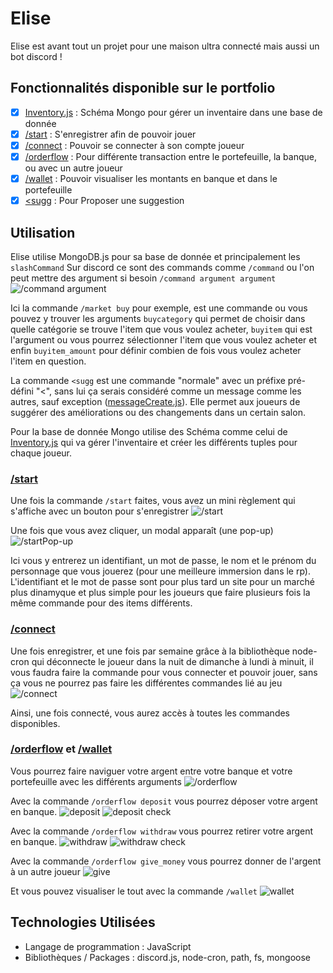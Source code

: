 # Elise

Elise est avant tout un projet pour une maison ultra connecté mais aussi un bot discord !

## Fonctionnalités disponible sur le portfolio
- [x] [Inventory.js](Commande/Inventory.js) : Schéma Mongo pour gérer un inventaire dans une base de donnée
- [x] [/start](Commande/start.js) : S'enregistrer afin de pouvoir jouer
- [x] [/connect](Commande/connect.js) : Pouvoir se connecter à son compte joueur
- [x] [/orderflow](Commande/orderflow.js) : Pour différente transaction entre le portefeuille, la banque, ou avec un autre joueur
- [x] [/wallet](Commande/wallet.js) : Pouvoir visualiser les montants en banque et dans le portefeuille
- [x] [<sugg](Commande/sugg.js) : Pour Proposer une suggestion

## Utilisation
Elise utilise MongoDB.js pour sa base de donnée et principalement les `slashCommand` Sur discord ce sont des commands comme `/command` ou l'on peut mettre des argument si besoin `/command argument argument`
![/command argument](../../assets/maketbuyExemple.png)

Ici la commande `/market buy` pour exemple, est une commande ou vous pouvez y trouver les arguments `buycategory` qui permet de choisir dans quelle catégorie se trouve l'item que vous voulez acheter, `buyitem` qui est l'argument ou vous pourrez sélectionner l'item que vous voulez acheter et enfin `buyitem_amount` pour définir combien de fois vous voulez acheter l'item en question.

La commande `<sugg` est une commande "normale" avec un préfixe pré-défini "<", sans lui ça serais considéré comme un message comme les autres, sauf exception ([messageCreate.js](Commande/messageCreate.js)). Elle permet aux joueurs de suggérer des améliorations ou des changements dans un certain salon.

Pour la base de donnée Mongo utilise des Schéma comme celui de [Inventory.js](Commande/Inventory.js) qui va gérer l'inventaire et créer les différents tuples pour chaque joueur.

### [/start](Commande/start.js)
Une fois la commande `/start` faites, vous avez un mini règlement qui s'affiche avec un bouton pour s'enregistrer
![/start](../../assets/start.png)

Une fois que vous avez cliquer, un modal apparaît (une pop-up)
![/startPop-up](../../assets/startPopup.png)

Ici vous y entrerez un identifiant, un mot de passe, le nom et le prénom du personnage que vous jouerez (pour une meilleure immersion dans le rp). L'identifiant et le mot de passe sont pour plus tard un site pour un marché plus dinamyque et plus simple pour les joueurs que faire plusieurs fois la même commande pour des items différents.

### [/connect](Commande/connect.js)
Une fois enregistrer, et une fois par semaine grâce à la bibliothèque node-cron qui déconnecte le joueur dans la nuit de dimanche à lundi à minuit, il vous faudra faire la commande pour vous connecter et pouvoir jouer, sans ça vous ne pourrez pas faire les différentes commandes lié au jeu
![/connect](../../assets/connect.png)

Ainsi, une fois connecté, vous aurez accès à toutes les commandes disponibles.

### [/orderflow](Commande/orderflow.js) et [/wallet](Commande/wallet.js)
Vous pourrez faire naviguer votre argent entre votre banque et votre portefeuille avec les différents arguments
![/orderflow](../../assets/orderflow.png)

Avec la commande `/orderflow deposit` vous pourrez déposer votre argent en banque.
![deposit](../../assets/deposit.png)
![deposit check](../../assets/depositCheck.png)

Avec la commande `/orderflow withdraw` vous pourrez retirer votre argent en banque.
![withdraw](../../assets/withdraw.png)
![withdraw check](../../assets/withdrawCheck.png)

Avec la commande `/orderflow give_money` vous pourrez donner de l'argent à un autre joueur
![give](../../assets/orderflowGive.png)

Et vous pouvez visualiser le tout avec la commande `/wallet`
![wallet](../../assets/wallet.png)

## Technologies Utilisées
- Langage de programmation : JavaScript
- Bibliothèques / Packages : discord.js, node-cron, path, fs, mongoose

